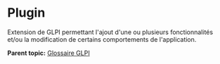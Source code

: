 Plugin
======

Extension de GLPI permettant l'ajout d'une ou plusieurs fonctionnalités
et/ou la modification de certains comportements de l'application.

**Parent topic:** [Glossaire GLPI](../../glpi/glossary.html)
